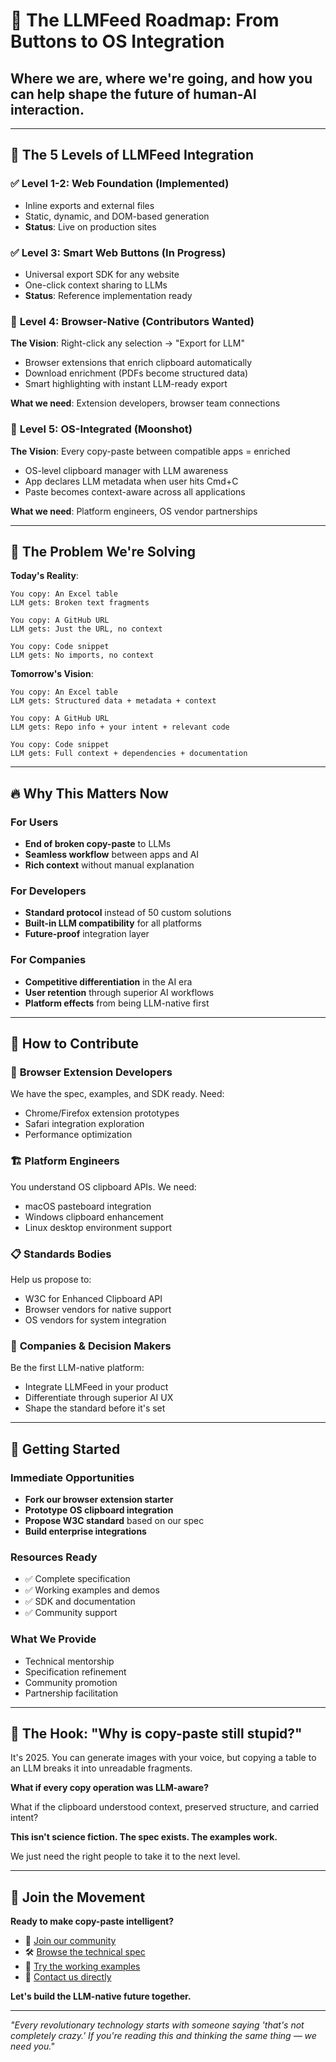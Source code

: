 # 🚀 The LLMFeed Roadmap: From Buttons to OS Integration

## Where we are, where we're going, and how you can help shape the future of human-AI interaction.

---

## 🎯 The 5 Levels of LLMFeed Integration

### ✅ **Level 1-2: Web Foundation** (Implemented)
- Inline exports and external files
- Static, dynamic, and DOM-based generation
- **Status**: Live on production sites

### ✅ **Level 3: Smart Web Buttons** (In Progress) 
- Universal export SDK for any website
- One-click context sharing to LLMs
- **Status**: Reference implementation ready

### 🚧 **Level 4: Browser-Native** (Contributors Wanted)
**The Vision**: Right-click any selection → "Export for LLM"
- Browser extensions that enrich clipboard automatically
- Download enrichment (PDFs become structured data)
- Smart highlighting with instant LLM-ready export

**What we need**: Extension developers, browser team connections

### 🌟 **Level 5: OS-Integrated** (Moonshot)
**The Vision**: Every copy-paste between compatible apps = enriched
- OS-level clipboard manager with LLM awareness
- App declares LLM metadata when user hits Cmd+C
- Paste becomes context-aware across all applications

**What we need**: Platform engineers, OS vendor partnerships

---

## 🎪 The Problem We're Solving

**Today's Reality**:
```
You copy: An Excel table
LLM gets: Broken text fragments

You copy: A GitHub URL  
LLM gets: Just the URL, no context

You copy: Code snippet
LLM gets: No imports, no context
```

**Tomorrow's Vision**:
```
You copy: An Excel table
LLM gets: Structured data + metadata + context

You copy: A GitHub URL
LLM gets: Repo info + your intent + relevant code

You copy: Code snippet  
LLM gets: Full context + dependencies + documentation
```

---

## 🔥 Why This Matters Now

### For Users
- **End of broken copy-paste** to LLMs
- **Seamless workflow** between apps and AI
- **Rich context** without manual explanation

### For Developers
- **Standard protocol** instead of 50 custom solutions
- **Built-in LLM compatibility** for all platforms
- **Future-proof** integration layer

### For Companies
- **Competitive differentiation** in the AI era
- **User retention** through superior AI workflows
- **Platform effects** from being LLM-native first

---

## 🎯 How to Contribute

### 🔧 **Browser Extension Developers**
We have the spec, examples, and SDK ready. Need:
- Chrome/Firefox extension prototypes
- Safari integration exploration
- Performance optimization

### 🏗️ **Platform Engineers** 
You understand OS clipboard APIs. We need:
- macOS pasteboard integration
- Windows clipboard enhancement
- Linux desktop environment support

### 📋 **Standards Bodies**
Help us propose to:
- W3C for Enhanced Clipboard API
- Browser vendors for native support
- OS vendors for system integration

### 💼 **Companies & Decision Makers**
Be the first LLM-native platform:
- Integrate LLMFeed in your product
- Differentiate through superior AI UX
- Shape the standard before it's set

---

## 🚀 Getting Started

### Immediate Opportunities
- **Fork our browser extension starter**
- **Prototype OS clipboard integration** 
- **Propose W3C standard** based on our spec
- **Build enterprise integrations**

### Resources Ready
- ✅ Complete specification
- ✅ Working examples and demos
- ✅ SDK and documentation
- ✅ Community support

### What We Provide
- Technical mentorship
- Specification refinement
- Community promotion
- Partnership facilitation

---

## 🎪 The Hook: "Why is copy-paste still stupid?"

It's 2025. You can generate images with your voice, but copying a table to an LLM breaks it into unreadable fragments.

**What if every copy operation was LLM-aware?**

What if the clipboard understood context, preserved structure, and carried intent?

**This isn't science fiction. The spec exists. The examples work.**

We just need the right people to take it to the next level.

---

## 🤝 Join the Movement

**Ready to make copy-paste intelligent?**

- 💬 [Join our community](https://wellknownmcp.org/join)
- 🛠️ [Browse the technical spec](https://wellknownmcp.org/spec)
- 🧪 [Try the working examples](https://wellknownmcp.org/llmfeedhub)
- 📧 [Contact us directly](mailto:opensource@wellknownmcp.org)

**Let's build the LLM-native future together.**

---

*"Every revolutionary technology starts with someone saying 'that's not completely crazy.' If you're reading this and thinking the same thing — we need you."*
